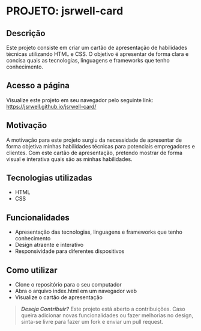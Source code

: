 # PROJETO: jsrwell-card
## Descrição
Este projeto consiste em criar um cartão de apresentação de habilidades técnicas utilizando HTML e CSS. O objetivo é apresentar de forma clara e concisa quais as tecnologias, linguagens e frameworks que tenho conhecimento.

## Acesso a página
Visualize este projeto em seu navegador pelo seguinte link: https://jsrwell.github.io/jsrwell-card/

## Motivação
A motivação para este projeto surgiu da necessidade de apresentar de forma objetiva minhas habilidades técnicas para potenciais empregadores e clientes. Com este cartão de apresentação, pretendo mostrar de forma visual e interativa quais são as minhas habilidades.

## Tecnologias utilizadas
- HTML
- CSS

## Funcionalidades
- Apresentação das tecnologias, linguagens e frameworks que tenho conhecimento
- Design atraente e interativo
- Responsividade para diferentes dispositivos

## Como utilizar
- Clone o repositório para o seu computador
- Abra o arquivo index.html em um navegador web
- Visualize o cartão de apresentação

>***Deseja Contribuir?***
Este projeto está aberto a contribuições. Caso queira adicionar novas funcionalidades ou fazer melhorias no design, sinta-se livre para fazer um fork e enviar um pull request.